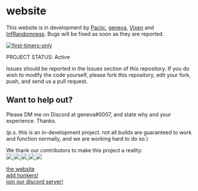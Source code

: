 # website
This website is in development by [Paciic](https://github.com/Paciic), [geneva](https://github.com/flarely), [Vixen](https://github.com/Vxxen) and [InfRandomness](https://github.com/InfRandomness). Bugs will be fixed as soon as they are reported.

[![first-timers-only](https://img.shields.io/badge/first--timers--only-friendly-blue.svg?style=flat-square)](https://www.firsttimersonly.com/)
<p>
PROJECT STATUS: Active

Issues should be reported in the Issues section of this repository. If you do wish to modify the code yourself, please fork this repository, edit your fork, push, and send us a pull request.
</p>

<h2>Want to help out?</h2>
<p>
Please DM me on Discord at geneva#0007, and state why and your experience. Thanks.
</p>

(p.s. this is an in-development project. not all builds are guaranteed to work and function normally, and we are working hard to do so.)

<p>
  <p>
    We thank our contributors to make this project a reality:<br>
<a href="https://github.com/flarely">
  <img src="https://github.com/flarely.png?size=50">
    </a>
<a href="https://github.com/Paciic">
  <img src="https://github.com/Paciic.png?size=50">
    </a>
    <a href="https://github.com/InfRandomness">
  <img src="https://github.com/InfRandomness.png?size=50">
    </a>
        <a href="https://github.com/LakeTheEevee">
  <img src="https://github.com/LakeTheEevee.png?size=50">
    </a>
        <a href="https://github.com/Vxxen">
  <img src="https://github.com/Vxxen.png?size=50">
    </a>
<div>
 <a href="https://inkthought.codes" alt="inkthought labs website">the website</a>
</div>     
<div>
<a href="https://bit.ly/hnkr" alt="honkers link">add honkers!</a>
</div>
<a href="https://discord.gg/GxfQh7H" alt="discord server">join our discord server!</a>
</p>
